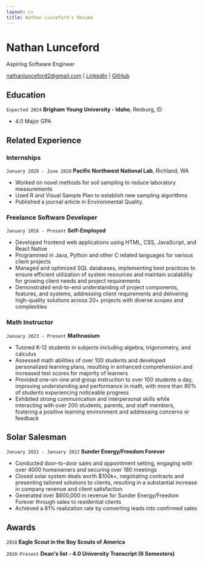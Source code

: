 ```yaml
---
layout: cv
title: Nathan Lunceford's Resume
---
```


# Nathan Lunceford

Aspiring Software Engineer

<div id="webaddress">
<a href="nathanlunceford2@gmail.com">nathanlunceford2@gmail.com</a>
| <a href="linkedin.com/in/nathan-lunceford-b54802192">LinkedIn</a>
| <a href="https://github.com/nlunce">GitHub</a>
</div>

<!-- https://www.monique.tech/the-art-of-markdown -->

## Education

`Expected 2024`
**Brigham Young University - Idaho**, Rexburg, ID

- 4.0 Major GPA

## Related Experience

### Internships

`January 2028 - June 2028`
**Pacific Northwest National Lab**, Richland, WA

- Worked on novel methods for soil sampling to reduce laboratory measurements
- Used R and Visual Sample Plan to establish new sampling algorithms
- Published a journal article in Environmental Quality.

### Freelance Software Developer

`January 2016 - Present`
**Self-Employed**

- Developed frontend web applications using HTML, CSS, JavaScript, and React Native
- Programmed in Java, Python and other C related languages for various client projects
- Managed and optimized SQL databases, implementing best practices to ensure efficient utilization of system resources
  and maintain scalability for growing client needs and project requirements
- Demonstrated end-to-end understanding of project components, features, and systems, addressing client requirements
  and delivering high-quality solutions across 20+ projects with diverse scopes and complexities

### Math Instructor

`January 2023 - Present`
**Mathnasium**

- Tutored K-12 students in subjects including algebra, trigonometry, and calculus
- Assessed math abilities of over 100 students and developed personalized learning plans, resulting in enhanced
  comprehension and increased test scores for majority of learners
- Provided one-on-one and group instruction to over 100 students a day, improving understanding and performance in
  math, with more than 80% of students experiencing noticeable progress
- Exhibited strong communication and interpersonal skills while interacting with over 200 students, parents, and staff
  members, fostering a positive learning environment and addressing concerns or feedback

## Solar Salesman

`January 2021 - January 2022`
**Sunder Energy/Freedom Forever**

- Conducted door-to-door sales and appointment setting, engaging with over 4000 homeowners and securing over 180
  meetings
- Closed solar system deals worth $100k+, negotiating contracts and presenting tailored solutions to clients, resulting in
  a substantial increase in company revenue and client satisfaction
- Generated over $600,000 in revenue for Sunder Energy/Freedom Forever through sales to residential clients
- Achieved a 61% realization rate by converting leads into confirmed sales

## Awards

`2018`
**Eagle Scout in the Boy Scouts of America**

`2020-Present`
**Dean's list - 4.0 University Transcript (6 Semesters)**

<!-- ### Footer

Last updated: May 2013 -->
